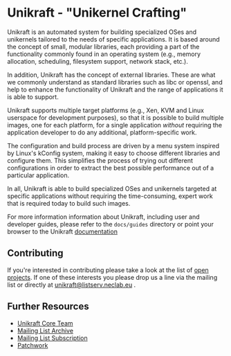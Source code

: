 Unikraft - "Unikernel Crafting"
==============================

Unikraft is an automated system for building specialized OSes and
unikernels tailored to the needs of specific applications. It is based
around the concept of small, modular libraries, each providing a part
of the functionality commonly found in an operating system (e.g.,
memory allocation, scheduling, filesystem support, network stack,
etc.).

In addition, Unikraft has the concept of external libraries. These are
what we commonly understand as standard libraries such as libc or
openssl, and help to enhance the functionality of Unikraft and the
range of applications it is able to support.

Unikraft supports multiple target platforms (e.g., Xen, KVM and Linux
userspace for development purposes), so that it is possible to build
multiple images, one for each platform, for a single application
*without* requiring the application developer to do any additional,
platform-specific work.

The configuration and build process are driven by a menu system
inspired by Linux's kConfig system, making it easy to choose different
libraries and configure them. This simplifies the process of trying
out different configurations in order to extract the best possible
performance out of a particular application.

In all, Unikraft is able to build specialized OSes and unikernels
targeted at specific applications without requiring the
time-consuming, expert work that is required today to build such
images.

For more information information about Unikraft, including user and
developer guides, please refer to the `docs/guides` directory or point
your browser to the Unikraft
[documentation](http://docs.unikraft.org/)

Contributing
-----------------

If you're interested in contributing please take a look at the list of
[open projects](https://github.com/unikraft/unikraft/issues). If one
of these interests you please drop us a line via the mailing list or
directly at unikraft@listserv.neclab.eu .

Further Resources
-----------------
* [Unikraft Core Team](https://www.xenproject.org/developers/teams/unikraft.html)
* [Mailing List Archive](https://lists.xenproject.org/archives/html/minios-devel)
* [Mailing List Subscription](mailto:minios-devel-request@lists.xenproject.org)
* [Patchwork](https://patchwork.unikraft.org/project/unikraft/list/)
